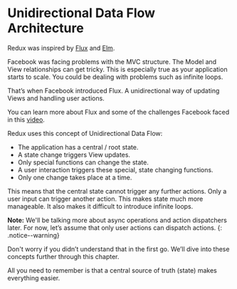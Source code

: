 # Unidirectional Data Flow Architecture

Redux was inspired by [Flux](http://facebook.github.io/flux) and [Elm](http://elm-lang.org).

Facebook was facing problems with the MVC structure. The Model and View relationships can get tricky. This is especially true as your application starts to scale. You could be dealing with problems such as infinite loops.

That’s when Facebook introduced Flux. A unidirectional way of updating Views and handling user actions.

You can learn more about Flux and some of the challenges Facebook faced in this [video](https://www.youtube.com/watch?v=nYkdrAPrdcw&feature=youtu.be&list=PLb0IAmt7-GS188xDYE-u1ShQmFFGbrk0v&t=621).

Redux uses this concept of Unidirectional Data Flow:

* The application has a central / root state.
* A state change triggers View updates.
* Only special functions can change the state.
* A user interaction triggers these special, state changing functions.
* Only one change takes place at a time.

This means that the central state cannot trigger any further actions. Only a user input can trigger another action. This makes state much more manageable. It also makes it difficult to introduce infinite loops.

**Note:** We'll be talking more about async operations and action dispatchers later. For now, let’s assume that only user actions can dispatch actions.
{: .notice--warning}

Don't worry if you didn’t understand that in the first go. We’ll dive into these concepts further through this chapter.

All you need to remember is that a central source of truth (state) makes everything easier.
